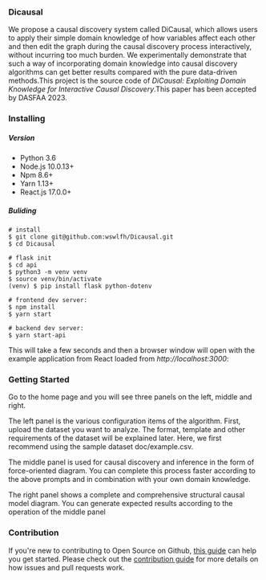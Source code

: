### Dicausal

We propose a causal discovery system called DiCausal, which allows users to apply their simple domain knowledge of how variables affect each other and then edit the graph during the causal discovery process interactively, without incurring too much burden. We experimentally demonstrate that such a way of incorporating domain knowledge into causal discovery algorithms can get better results compared with the pure data-driven methods.This project is the source code of *DiCausal: Exploiting Domain Knowledge for Interactive Causal Discovery*.This paper has been accepted by DASFAA 2023.

### Installing

##### Version

- Python 3.6 
- Node.js 10.0.13+
- Npm 8.6+
- Yarn 1.13+
- React.js 17.0.0+

##### Buliding

```
# install
$ git clone git@github.com:wswlfh/Dicausal.git
$ cd Dicausal

# flask init
$ cd api
$ python3 -m venv venv
$ source venv/bin/activate
(venv) $ pip install flask python-dotenv

# frontend dev server:
$ npm install
$ yarn start

# backend dev server:
$ yarn start-api

```

This will take a few seconds and then a browser window will open with the example application from React loaded from *http://localhost:3000*:

### Getting Started

Go to the home page and you will see three panels on the left, middle and right.

The left panel is the various configuration items of the algorithm. First, upload the dataset you want to analyze. The format, template and other requirements of the dataset will be explained later. Here, we first recommend using the sample dataset doc/example.csv.

The middle panel is used for causal discovery and inference in the form of force-oriented diagram. You can complete this process faster according to the above prompts and in combination with your own domain knowledge.

The right panel shows a complete and comprehensive structural causal model diagram. You can generate expected results according to the operation of the middle panel

### Contribution

If you're new to contributing to Open Source on Github, [this guide](https://guides.github.com/activities/contributing-to-open-source/) can help you get started. Please check out the [contribution guide](https://github.com/covid19india/covid19india-react/blob/master/CONTRIBUTING.md) for more details on how issues and pull requests work.